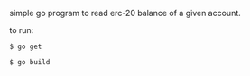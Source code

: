 simple go program to read erc-20 balance of a given account.

to run:
```
$ go get
```

```
$ go build
```
